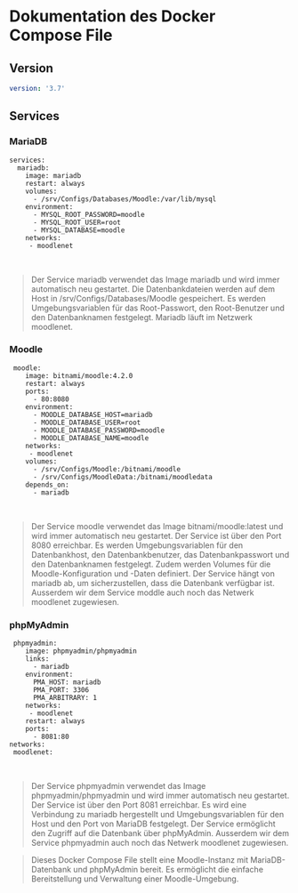 # Dokumentation des Docker Compose File

## Version
```yaml
version: '3.7'
```
## Services
### MariaDB
```
services:
  mariadb:
    image: mariadb
    restart: always
    volumes:
      - /srv/Configs/Databases/Moodle:/var/lib/mysql
    environment:
      - MYSQL_ROOT_PASSWORD=moodle
      - MYSQL_ROOT_USER=root
      - MYSQL_DATABASE=moodle
    networks:
     - moodlenet
```

<br>

> Der Service mariadb verwendet das Image mariadb und wird immer automatisch neu gestartet.
> Die Datenbankdateien werden auf dem Host in /srv/Configs/Databases/Moodle gespeichert. 
> Es werden Umgebungsvariablen für das Root-Passwort, den Root-Benutzer und den Datenbanknamen festgelegt.
> Mariadb läuft im Netzwerk moodlenet.

### Moodle

```
 moodle:
    image: bitnami/moodle:4.2.0
    restart: always
    ports:
      - 80:8080
    environment:
      - MOODLE_DATABASE_HOST=mariadb
      - MOODLE_DATABASE_USER=root
      - MOODLE_DATABASE_PASSWORD=moodle
      - MOODLE_DATABASE_NAME=moodle
    networks:
     - moodlenet
    volumes:
      - /srv/Configs/Moodle:/bitnami/moodle
      - /srv/Configs/MoodleData:/bitnami/moodledata
    depends_on:
      - mariadb
```

<br>

> Der Service moodle verwendet das Image bitnami/moodle:latest und wird immer automatisch neu gestartet. 
> Der Service ist über den Port 8080 erreichbar. Es werden Umgebungsvariablen für den Datenbankhost, 
> den Datenbankbenutzer, das Datenbankpasswort und den Datenbanknamen festgelegt. Zudem werden Volumes 
> für die Moodle-Konfiguration und -Daten definiert. Der Service hängt von mariadb ab, um sicherzustellen, 
> dass die Datenbank verfügbar ist.
> Ausserdem wir dem Service moddle auch noch das Netwerk moodlenet zugewiesen.

### phpMyAdmin

```
 phpmyadmin:
    image: phpmyadmin/phpmyadmin
    links:
      - mariadb
    environment:
      PMA_HOST: mariadb
      PMA_PORT: 3306
      PMA_ARBITRARY: 1
    networks:
     - moodlenet
    restart: always
    ports:
      - 8081:80
networks:
 moodlenet:
```

<br>

> Der Service phpmyadmin verwendet das Image phpmyadmin/phpmyadmin und wird immer automatisch neu gestartet. 
> Der Service ist über den Port 8081 erreichbar. Es wird eine Verbindung zu mariadb hergestellt und Umgebungsvariablen 
> für den Host und den Port von MariaDB festgelegt. Der Service ermöglicht den Zugriff auf die Datenbank über phpMyAdmin.
> Ausserdem wir dem Service phpmyadmin auch noch das Netwerk moodlenet zugewiesen.

> Dieses Docker Compose File stellt eine Moodle-Instanz mit MariaDB-Datenbank und phpMyAdmin bereit. 
> Es ermöglicht die einfache Bereitstellung und Verwaltung einer Moodle-Umgebung.
